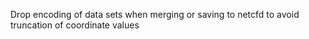 Drop encoding of data sets when merging or saving to netcfd to avoid truncation of coordinate values

